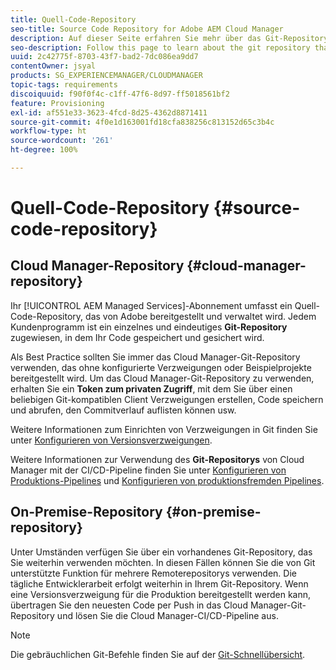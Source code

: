 ```yaml
---
title: Quell-Code-Repository
seo-title: Source Code Repository for Adobe AEM Cloud Manager
description: Auf dieser Seite erfahren Sie mehr über das Git-Repository, das für jedes in Cloud Manager enthaltene Programm bereitgestellt wird.
seo-description: Follow this page to learn about the git repository that is provisioned for each program you have in Adobe AEM Cloud Manager.
uuid: 2c42775f-8703-43f7-bad2-7dc086ea9dd7
contentOwner: jsyal
products: SG_EXPERIENCEMANAGER/CLOUDMANAGER
topic-tags: requirements
discoiquuid: f90f0f4c-c1ff-47f6-8d97-ff5018561bf2
feature: Provisioning
exl-id: af551e33-3623-4fcd-8d25-4362d8871411
source-git-commit: 4f0e1d163001fd18cfa838256c813152d65c3b4c
workflow-type: ht
source-wordcount: '261'
ht-degree: 100%

---
```


# Quell-Code-Repository {#source-code-repository}

## Cloud Manager-Repository {#cloud-manager-repository}

Ihr [!UICONTROL AEM Managed Services]-Abonnement umfasst ein Quell-Code-Repository, das von Adobe bereitgestellt und verwaltet wird. Jedem Kundenprogramm ist ein einzelnes und eindeutiges **Git-Repository** zugewiesen, in dem Ihr Code gespeichert und gesichert wird.

Als Best Practice sollten Sie immer das Cloud Manager-Git-Repository verwenden, das ohne konfigurierte Verzweigungen oder Beispielprojekte bereitgestellt wird. Um das Cloud Manager-Git-Repository zu verwenden, erhalten Sie ein **Token zum privaten Zugriff**, mit dem Sie über einen beliebigen Git-kompatiblen Client Verzweigungen erstellen, Code speichern und abrufen, den Commitverlauf auflisten können usw.

Weitere Informationen zum Einrichten von Verzweigungen in Git finden Sie unter [Konfigurieren von Versionsverzweigungen](configure-your-release-branches.md).

Weitere Informationen zur Verwendung des **Git-Repositorys** von Cloud Manager mit der CI/CD-Pipeline finden Sie unter [Konfigurieren von Produktions-Pipelines](configuring-production-pipelines.md) und [Konfigurieren von produktionsfremden Pipelines](configuring-non-production-pipelines.md).

## On-Premise-Repository {#on-premise-repository}

Unter Umständen verfügen Sie über ein vorhandenes Git-Repository, das Sie weiterhin verwenden möchten. In diesen Fällen können Sie die von Git unterstützte Funktion für mehrere Remoterepositorys verwenden. Die tägliche Entwicklerarbeit erfolgt weiterhin in Ihrem Git-Repository. Wenn eine Versionsverzweigung für die Produktion bereitgestellt werden kann, übertragen Sie den neuesten Code per Push in das Cloud Manager-Git-Repository und lösen Sie die Cloud Manager-CI/CD-Pipeline aus.

>[!NOTE]
>
>Die gebräuchlichen Git-Befehle finden Sie auf der [Git-Schnellübersicht](https://education.github.com/git-cheat-sheet-education.pdf).
